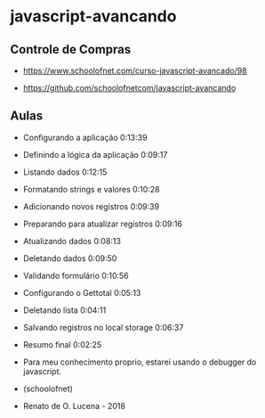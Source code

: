 # javascript-avancando
## Controle de Compras
- https://www.schoolofnet.com/curso-javascript-avancado/98

- https://github.com/schoolofnetcom/javascript-avancando

## Aulas

- Configurando a aplicação 0:13:39
- Definindo a lógica da aplicação 0:09:17
- Listando dados 0:12:15
- Formatando strings e valores 0:10:28
- Adicionando novos registros 0:09:39
- Preparando para atualizar registros 0:09:16
- Atualizando dados 0:08:13
- Deletando dados 0:09:50
- Validando formulário 0:10:56
- Configurando o Gettotal 0:05:13
- Deletando lista 0:04:11
- Salvando registros no local storage 0:06:37
- Resumo final 0:02:25

- Para meu conhecimento proprio, estarei usando o debugger do javascript.

- (schoolofnet)
- Renato de O. Lucena - 2018